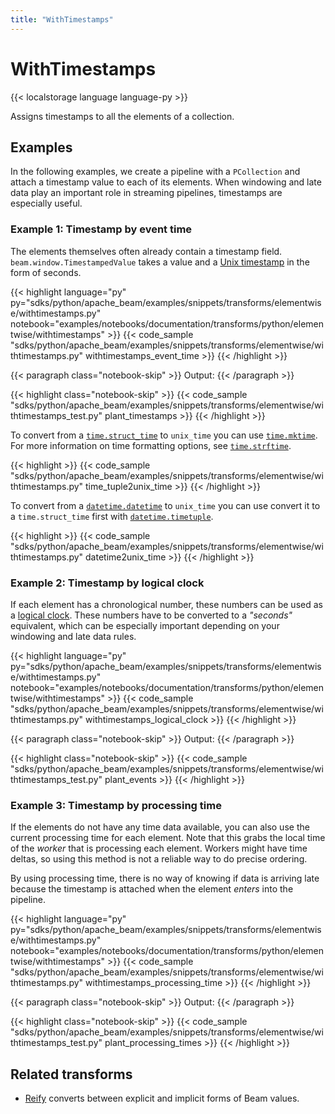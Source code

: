 ```yaml
---
title: "WithTimestamps"
---
```

<!--
Licensed under the Apache License, Version 2.0 (the "License");
you may not use this file except in compliance with the License.
You may obtain a copy of the License at

http://www.apache.org/licenses/LICENSE-2.0

Unless required by applicable law or agreed to in writing, software
distributed under the License is distributed on an "AS IS" BASIS,
WITHOUT WARRANTIES OR CONDITIONS OF ANY KIND, either express or implied.
See the License for the specific language governing permissions and
limitations under the License.
-->

# WithTimestamps

{{< localstorage language language-py >}}

Assigns timestamps to all the elements of a collection.

## Examples

In the following examples, we create a pipeline with a `PCollection` and attach a timestamp value to each of its elements.
When windowing and late data play an important role in streaming pipelines, timestamps are especially useful.

### Example 1: Timestamp by event time

The elements themselves often already contain a timestamp field.
`beam.window.TimestampedValue` takes a value and a
[Unix timestamp](https://en.wikipedia.org/wiki/Unix_time)
in the form of seconds.

{{< highlight language="py" py="sdks/python/apache_beam/examples/snippets/transforms/elementwise/withtimestamps.py"
  notebook="examples/notebooks/documentation/transforms/python/elementwise/withtimestamps" >}}
{{< code_sample "sdks/python/apache_beam/examples/snippets/transforms/elementwise/withtimestamps.py" withtimestamps_event_time >}}
{{< /highlight >}}

{{< paragraph class="notebook-skip" >}}
Output:
{{< /paragraph >}}

{{< highlight class="notebook-skip" >}}
{{< code_sample "sdks/python/apache_beam/examples/snippets/transforms/elementwise/withtimestamps_test.py" plant_timestamps >}}
{{< /highlight >}}

To convert from a
[`time.struct_time`](https://docs.python.org/3/library/time.html#time.struct_time)
to `unix_time` you can use
[`time.mktime`](https://docs.python.org/3/library/time.html#time.mktime).
For more information on time formatting options, see
[`time.strftime`](https://docs.python.org/3/library/time.html#time.strftime).

{{< highlight >}}
{{< code_sample "sdks/python/apache_beam/examples/snippets/transforms/elementwise/withtimestamps.py" time_tuple2unix_time >}}
{{< /highlight >}}

To convert from a
[`datetime.datetime`](https://docs.python.org/3/library/datetime.html#datetime.datetime)
to `unix_time` you can use convert it to a `time.struct_time` first with
[`datetime.timetuple`](https://docs.python.org/3/library/datetime.html#datetime.datetime.timetuple).

{{< highlight >}}
{{< code_sample "sdks/python/apache_beam/examples/snippets/transforms/elementwise/withtimestamps.py" datetime2unix_time >}}
{{< /highlight >}}

### Example 2: Timestamp by logical clock

If each element has a chronological number, these numbers can be used as a
[logical clock](https://en.wikipedia.org/wiki/Logical_clock).
These numbers have to be converted to a *"seconds"* equivalent, which can be especially important depending on your windowing and late data rules.

{{< highlight language="py" py="sdks/python/apache_beam/examples/snippets/transforms/elementwise/withtimestamps.py"
  notebook="examples/notebooks/documentation/transforms/python/elementwise/withtimestamps" >}}
{{< code_sample "sdks/python/apache_beam/examples/snippets/transforms/elementwise/withtimestamps.py" withtimestamps_logical_clock >}}
{{< /highlight >}}

{{< paragraph class="notebook-skip" >}}
Output:
{{< /paragraph >}}

{{< highlight class="notebook-skip" >}}
{{< code_sample "sdks/python/apache_beam/examples/snippets/transforms/elementwise/withtimestamps_test.py" plant_events >}}
{{< /highlight >}}

### Example 3: Timestamp by processing time

If the elements do not have any time data available, you can also use the current processing time for each element.
Note that this grabs the local time of the *worker* that is processing each element.
Workers might have time deltas, so using this method is not a reliable way to do precise ordering.

By using processing time, there is no way of knowing if data is arriving late because the timestamp is attached when the element *enters* into the pipeline.

{{< highlight language="py" py="sdks/python/apache_beam/examples/snippets/transforms/elementwise/withtimestamps.py"
  notebook="examples/notebooks/documentation/transforms/python/elementwise/withtimestamps" >}}
{{< code_sample "sdks/python/apache_beam/examples/snippets/transforms/elementwise/withtimestamps.py" withtimestamps_processing_time >}}
{{< /highlight >}}

{{< paragraph class="notebook-skip" >}}
Output:
{{< /paragraph >}}

{{< highlight class="notebook-skip" >}}
{{< code_sample "sdks/python/apache_beam/examples/snippets/transforms/elementwise/withtimestamps_test.py" plant_processing_times >}}
{{< /highlight >}}

## Related transforms

* [Reify](/documentation/transforms/python/elementwise/reify) converts between explicit and implicit forms of Beam values.
